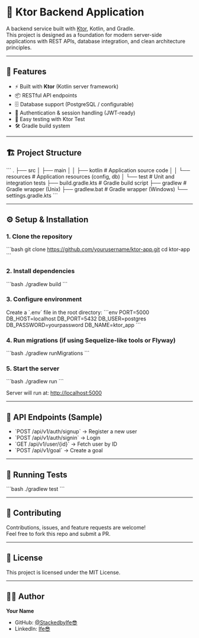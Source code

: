 # 🚀 Ktor Backend Application

A backend service built with [Ktor](https://ktor.io), Kotlin, and Gradle.  
This project is designed as a foundation for modern server-side applications with REST APIs, database integration, and clean architecture principles.

---

## 📖 Features
- ⚡ Built with **Ktor** (Kotlin server framework)
- 📦 RESTful API endpoints
- 🗄️ Database support (PostgreSQL / configurable)
- 🔑 Authentication & session handling (JWT-ready)
- 🧪 Easy testing with Ktor Test
- 🛠️ Gradle build system

---

## 🏗️ Project Structure
\`\`\`
.
├── src
│   ├── main
│   │   ├── kotlin        # Application source code
│   │   └── resources     # Application resources (config, db)
│   └── test              # Unit and integration tests
├── build.gradle.kts      # Gradle build script
├── gradlew               # Gradle wrapper (Unix)
├── gradlew.bat           # Gradle wrapper (Windows)
└── settings.gradle.kts
\`\`\`

---

## ⚙️ Setup & Installation

### 1. Clone the repository
\`\`\`bash
git clone https://github.com/yourusername/ktor-app.git
cd ktor-app
\`\`\`

### 2. Install dependencies
\`\`\`bash
./gradlew build
\`\`\`

### 3. Configure environment
Create a \`.env\` file in the root directory:
\`\`\`env
PORT=5000
DB_HOST=localhost
DB_PORT=5432
DB_USER=postgres
DB_PASSWORD=yourpassword
DB_NAME=ktor_app
\`\`\`

### 4. Run migrations (if using Sequelize-like tools or Flyway)
\`\`\`bash
./gradlew runMigrations
\`\`\`

### 5. Start the server
\`\`\`bash
./gradlew run
\`\`\`

Server will run at: [http://localhost:5000](http://localhost:5000)

---

## 📡 API Endpoints (Sample)
- \`POST /api/v1/auth/signup\` → Register a new user  
- \`POST /api/v1/auth/signin\` → Login  
- \`GET /api/v1/user/{id}\` → Fetch user by ID  
- \`POST /api/v1/goal\` → Create a goal  

---

## 🧪 Running Tests
\`\`\`bash
./gradlew test
\`\`\`

---

## 🤝 Contributing
Contributions, issues, and feature requests are welcome!  
Feel free to fork this repo and submit a PR.

---

## 📜 License
This project is licensed under the MIT License.

---

## 👨‍💻 Author
**Your Name**  
- GitHub: [@StackedbyIfe😎](https://github.com/stackedbyife)  
- LinkedIn: [Ife😎](www.linkedin.com/in/ifeoluwa-koleoso-1602051b3)  
